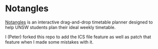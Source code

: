 # Notangles

[Notangles](https://notangles.csesoc.app/) is an interactive drag-and-drop timetable planner designed to help UNSW students plan their ideal weekly timetable.

I (Peter) forked this repo to add the ICS file feature as well as patch that feature when I made some mistakes with it.
